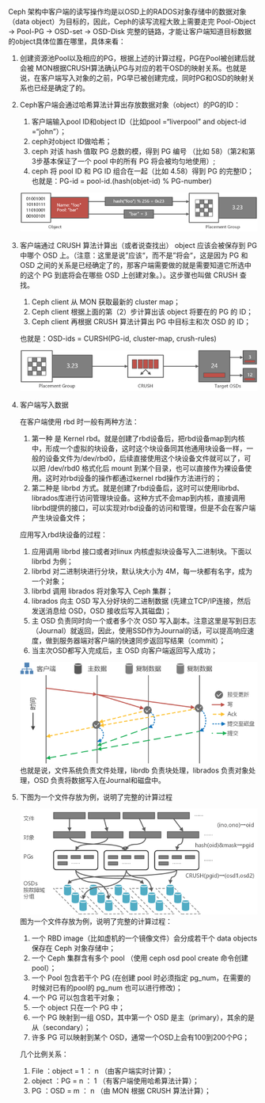 Ceph 架构中客户端的读写操作均是以OSD上的RADOS对象存储中的数据对象（data object）为目标的，因此，Ceph的读写流程大致上需要走完 Pool-Object → Pool-PG → OSD-set → OSD-Disk 完整的链路，才能让客户端知道目标数据的object具体位置在哪里，具体来看：

1. 创建资源池Pool以及相应的PG，根据上述的计算过程，PG在Pool被创建后就会被 MON根据CRUSH算法确认PG与对应的若干OSD的映射关系。也就是说，在客户端写入对象的之前，PG早已被创建完成，同时PG和OSD的映射关系也已经是确定了的。

2. Ceph客户端会通过哈希算法计算出存放数据对象（object）的PG的ID：

   1. 客户端输入pool ID和object ID（比如pool =“liverpool” and object-id =“john”）；  
   2. ceph对object ID做哈希；  
   3. ceph 对该 hash 值取 PG 总数的模，得到 PG 编号 （比如 58）（第2和第3步基本保证了一个 pool 中的所有 PG 将会被均匀地使用）;  
   4. ceph 将  pool ID 和 PG ID 组合在一起（比如 4.58）得到 PG 的完整ID； 也就是：PG-id = pool-id.\(hash\(objet-id\) % PG-number\)

   ![](/assets/io_mapping_1.png)

3. 客户端通过 CRUSH 算法计算出（或者说查找出） object 应该会被保存到 PG 中哪个 OSD 上。（注意：这里是说”应该“，而不是”将会“，这是因为 PG 和 OSD 之间的关系是已经确定了的，那客户端需要做的就是需要知道它所选中的这个 PG 到底将会在哪些 OSD 上创建对象。）。这步骤也叫做 CRUSH 查找。

   1. Ceph client 从 MON 获取最新的 cluster map；  
   2. Ceph client 根据上面的第（2）步计算出该 object 将要在的 PG 的 ID；  
   3. Ceph client 再根据 CRUSH 算法计算出 PG 中目标主和次 OSD 的 ID；

   也就是：OSD-ids = CURSH\(PG-id, cluster-map, crush-rules\)

   ![](/assets/io_mapping_2.png)

4. 客户端写入数据

   在客户端使用 rbd 时一般有两种方法：

   1. 第一种 是 Kernel rbd。就是创建了rbd设备后，把rbd设备map到内核中，形成一个虚拟的块设备，这时这个块设备同其他通用块设备一样，一般的设备文件为/dev/rbd0，后续直接使用这个块设备文件就可以了，可以把 /dev/rbd0 格式化后 mount 到某个目录，也可以直接作为裸设备使用。这时对rbd设备的操作都通过kernel rbd操作方法进行的；
   2. 第二种是 librbd 方式。就是创建了rbd设备后，这时可以使用librbd、librados库进行访问管理块设备。这种方式不会map到内核，直接调用librbd提供的接口，可以实现对rbd设备的访问和管理，但是不会在客户端产生块设备文件；  

   应用写入rbd块设备的过程：

   1. 应用调用 librbd 接口或者对linux 内核虚拟块设备写入二进制块。下面以 librbd 为例；
   2. librbd 对二进制块进行分块，默认块大小为 4M，每一块都有名字，成为一个对象； 
   3. librbd 调用 librados 将对象写入 Ceph 集群； 
   4. librados 向主 OSD 写入分好块的二进制数据 \(先建立TCP/IP连接，然后发送消息给 OSD，OSD 接收后写入其磁盘\)；
   5. 主 OSD 负责同时向一个或者多个次 OSD 写入副本。注意这里是写到日志（Journal）就返回，因此，使用SSD作为Journal的话，可以提高响应速度，做到服务器端对客户端的快速同步返回写结果（commit）；
   6. 当主次OSD都写入完成后，主 OSD 向客户端返回写入成功；

   ![](/assets/io_mapping_3.png)   
   也就是说，文件系统负责文件处理，librdb 负责块处理，librados 负责对象处理，OSD 负责将数据写入在Journal和磁盘中。

5. 下图为一个文件存放为例，说明了完整的计算过程

   ![](/assets/io_mapping_4.png)  
   图为一个文件存放为例，说明了完整的计算过程：

   1. 一个 RBD image（比如虚机的一个镜像文件）会分成若干个 data objects 保存在 Ceph 对象存储中； 
   2. 一个 Ceph 集群含有多个 pool （使用 ceph osd pool create 命令创建pool）； 
   3. 一个 Pool 包含若干个 PG \(在创建 pool 时必须指定 pg\_num，在需要的时候对已有的pool的 pg\_num 也可以进行修改\)；
   4. 一个 PG 可以包含若干对象； 
   5. 一个 object 只在一个 PG 中； 
   6. 一个 PG 映射到一组 OSD，其中第一个 OSD 是主（primary），其余的是从（secondary）； 
   7. 许多 PG 可以映射到某个 OSD，通常一个OSD上会有100到200个PG； 

   几个比例关系：

   1. File ：object = 1 ： n （由客户端实时计算）； 
   2. object ：PG = n ： 1 （有客户端使用哈希算法计算）； 
   3. PG ：OSD = m ： n （由 MON 根据 CRUSH 算法计算）；



